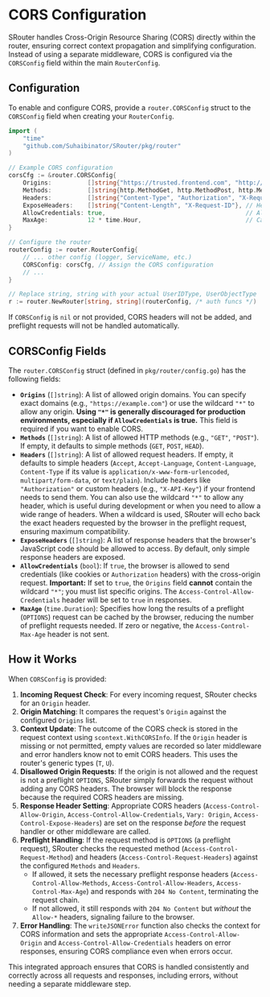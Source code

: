 # CORS Configuration

SRouter handles Cross-Origin Resource Sharing (CORS) directly within the router, ensuring correct context propagation and simplifying configuration. Instead of using a separate middleware, CORS is configured via the `CORSConfig` field within the main `RouterConfig`.

## Configuration

To enable and configure CORS, provide a `router.CORSConfig` struct to the `CORSConfig` field when creating your `RouterConfig`.

```go
import (
	"time"
	"github.com/Suhaibinator/SRouter/pkg/router"
)

// Example CORS configuration
corsCfg := &router.CORSConfig{
    Origins:          []string{"https://trusted.frontend.com", "http://localhost:3000"}, // Allowed origins
    Methods:          []string{http.MethodGet, http.MethodPost, http.MethodPut, http.MethodDelete, http.MethodOptions}, // Allowed methods
    Headers:          []string{"Content-Type", "Authorization", "X-Requested-With"}, // Allowed headers
    ExposeHeaders:    []string{"Content-Length", "X-Request-ID"}, // Headers browser JS can access
    AllowCredentials: true,                                       // Allow cookies/auth headers
    MaxAge:           12 * time.Hour,                             // Cache preflight results for 12 hours
}

// Configure the router
routerConfig := router.RouterConfig{
    // ... other config (logger, ServiceName, etc.)
    CORSConfig: corsCfg, // Assign the CORS configuration
    // ...
}

// Replace string, string with your actual UserIDType, UserObjectType
r := router.NewRouter[string, string](routerConfig, /* auth funcs */)
```

If `CORSConfig` is `nil` or not provided, CORS headers will not be added, and preflight requests will not be handled automatically.

## CORSConfig Fields

The `router.CORSConfig` struct (defined in `pkg/router/config.go`) has the following fields:

-   **`Origins`** (`[]string`): A list of allowed origin domains. You can specify exact domains (e.g., `"https://example.com"`) or use the wildcard `"*"` to allow any origin. **Using `"*"` is generally discouraged for production environments, especially if `AllowCredentials` is true.** This field is required if you want to enable CORS.
-   **`Methods`** (`[]string`): A list of allowed HTTP methods (e.g., `"GET"`, `"POST"`). If empty, it defaults to simple methods (`GET`, `POST`, `HEAD`).
-   **`Headers`** (`[]string`): A list of allowed request headers. If empty, it defaults to simple headers (`Accept`, `Accept-Language`, `Content-Language`, `Content-Type` if its value is `application/x-www-form-urlencoded`, `multipart/form-data`, or `text/plain`). Include headers like `"Authorization"` or custom headers (e.g., `"X-API-Key"`) if your frontend needs to send them. You can also use the wildcard `"*"` to allow any header, which is useful during development or when you need to allow a wide range of headers. When a wildcard is used, SRouter will echo back the exact headers requested by the browser in the preflight request, ensuring maximum compatibility.
-   **`ExposeHeaders`** (`[]string`): A list of response headers that the browser's JavaScript code should be allowed to access. By default, only simple response headers are exposed.
-   **`AllowCredentials`** (`bool`): If `true`, the browser is allowed to send credentials (like cookies or `Authorization` headers) with the cross-origin request. **Important:** If set to `true`, the `Origins` field **cannot** contain the wildcard `"*"`; you must list specific origins. The `Access-Control-Allow-Credentials` header will be set to `true` in responses.
-   **`MaxAge`** (`time.Duration`): Specifies how long the results of a preflight (`OPTIONS`) request can be cached by the browser, reducing the number of preflight requests needed. If zero or negative, the `Access-Control-Max-Age` header is not sent.

## How it Works

When `CORSConfig` is provided:

1.  **Incoming Request Check**: For every incoming request, SRouter checks for an `Origin` header.
2.  **Origin Matching**: It compares the request's `Origin` against the configured `Origins` list.
3.  **Context Update**: The outcome of the CORS check is stored in the request context using `scontext.WithCORSInfo`. If the `Origin` header is missing or not permitted, empty values are recorded so later middleware and error handlers know not to emit CORS headers. This uses the router's generic types (`T`, `U`).
4.  **Disallowed Origin Requests**: If the origin is not allowed and the request is not a preflight `OPTIONS`, SRouter simply forwards the request without adding any CORS headers. The browser will block the response because the required CORS headers are missing.
5.  **Response Header Setting**: Appropriate CORS headers (`Access-Control-Allow-Origin`, `Access-Control-Allow-Credentials`, `Vary: Origin`, `Access-Control-Expose-Headers`) are set on the response *before* the request handler or other middleware are called.
6.  **Preflight Handling**: If the request method is `OPTIONS` (a preflight request), SRouter checks the requested method (`Access-Control-Request-Method`) and headers (`Access-Control-Request-Headers`) against the configured `Methods` and `Headers`.
    -   If allowed, it sets the necessary preflight response headers (`Access-Control-Allow-Methods`, `Access-Control-Allow-Headers`, `Access-Control-Max-Age`) and responds with `204 No Content`, terminating the request chain.
    -   If not allowed, it still responds with `204 No Content` but *without* the `Allow-*` headers, signaling failure to the browser.
7.  **Error Handling**: The `writeJSONError` function also checks the context for CORS information and sets the appropriate `Access-Control-Allow-Origin` and `Access-Control-Allow-Credentials` headers on error responses, ensuring CORS compliance even when errors occur.

This integrated approach ensures that CORS is handled consistently and correctly across all requests and responses, including errors, without needing a separate middleware step.
